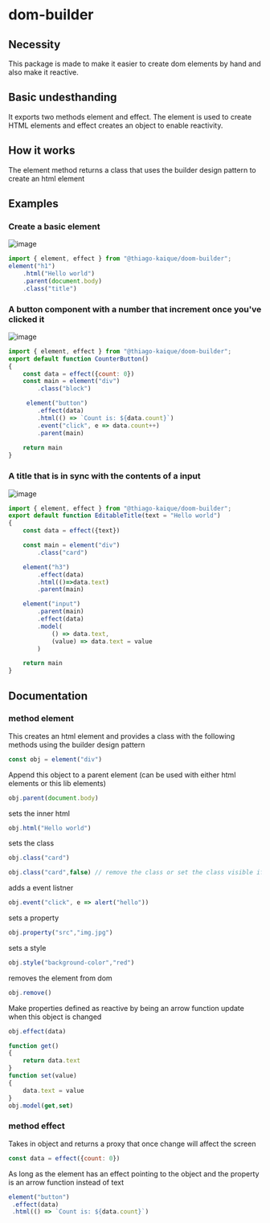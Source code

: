 # dom-builder

## Necessity
This package is made to make it easier to create dom elements by hand and also make it reactive.

## Basic undesthanding
It exports two methods element and effect.
The element is used to create HTML elements and effect creates an object to enable reactivity.

## How it works

The element method returns a class that uses the builder design pattern to create an html element

## Examples
 
 ### Create a basic element

![image](https://user-images.githubusercontent.com/66787043/201551233-56420343-f21a-492a-9bdf-e04bf64c54cf.png)

```js
import { element, effect } from "@thiago-kaique/doom-builder";
element("h1")
    .html("Hello world")
    .parent(document.body)
    .class("title")
```

### A button component with a number that increment once you've clicked it

![image](https://user-images.githubusercontent.com/66787043/201551278-6213c798-9f1a-421c-89ab-c805866e9211.png)

```js
import { element, effect } from "@thiago-kaique/doom-builder";
export default function CounterButton()
{
    const data = effect({count: 0})
    const main = element("div")
        .class("block")

     element("button")
        .effect(data)
        .html(() => `Count is: ${data.count}`)
        .event("click", e => data.count++)
        .parent(main)
    
    return main
}
```

### A title that is in sync with the contents of a input

![image](https://user-images.githubusercontent.com/66787043/201551381-0963022e-66d9-46d7-a241-7f4a0560b3fb.png)

``` js
import { element, effect } from "@thiago-kaique/doom-builder";
export default function EditableTitle(text = "Hello world")
{
    const data = effect({text})

    const main = element("div")
        .class("card")

    element("h3")
        .effect(data)
        .html(()=>data.text)
        .parent(main)

    element("input")
        .parent(main)
        .effect(data)
        .model( 
            () => data.text, 
            (value) => data.text = value
        )

    return main
}
```
## Documentation
### method element

This creates an html element and provides a class with the following methods using the builder design pattern

```js
const obj = element("div")
```

Append this object to a parent element (can be used with either html elements or this lib elements)

```js
obj.parent(document.body)
```

sets the inner html 

```js
obj.html("Hello world")
```

sets the class

```js
obj.class("card")

obj.class("card",false) // remove the class or set the class visible if the function is true
```

adds a event listner

```js
obj.event("click", e => alert("hello"))
```

sets a property

```js
obj.property("src","img.jpg")
```

sets a style

```js
obj.style("background-color","red")
```

removes the element from dom

```js
obj.remove()
```

Make properties defined as reactive by being an arrow function update when this object is changed

```js
obj.effect(data)
```

```js
function get()
{
    return data.text
}
function set(value)
{
    data.text = value
}
obj.model(get,set)
```

### method effect

Takes in object and returns a proxy that once change will affect the screen

```js
const data = effect({count: 0})
```

As long as the element has an effect pointing to the object and the property is an arrow function instead of text

```js
element("button")
 .effect(data)
 .html(() => `Count is: ${data.count}`)
```



